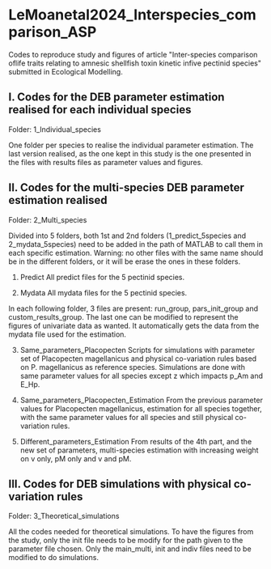 # LeMoanetal2024_Interspecies_comparison_ASP
Codes to reproduce study and figures of article "Inter-species comparison oflife traits relating to amnesic shellfish toxin kinetic infive pectinid species" submitted in Ecological Modelling.


I. Codes for the DEB parameter estimation realised for each individual species
-----------------------------------------------------------------------------
Folder: 1_Individual_species

One folder per species to realise the individual parameter estimation. The last version realised, as the one kept in this study is the one presented in the files with results files as parameter values and figures.

II. Codes for the multi-species DEB parameter estimation realised
-----------------------------------------------------------------------------
Folder: 2_Multi_species


Divided into 5 folders, both 1st and 2nd folders (1_predict_5species and 2_mydata_5species) need to be added in the path of MATLAB to call them in each specific estimation. Warning: no other files with the same name should be in the different folders, or it will be erase the ones in these folders.

1. Predict
All predict files for the 5 pectinid species.

2. Mydata
All mydata files for the 5 pectinid species.


In each following folder, 3 files are present: run_group, pars_init_group and custom_results_group. The last one can be modified to represent the figures of univariate data as wanted. It automatically gets the data from the mydata file used for the estimation.

3. Same_parameters_Placopecten
Scripts for simulations with parameter set of Placopecten magellanicus and physical co-variation rules based on P. magellanicus as reference species. Simulations are done with same parameter values for all species except z which impacts p_Am and E_Hp.

4. Same_parameters_Placopecten_Estimation
From the previous parameter values for Placopecten magellanicus, estimation for all species together, with the same parameter values for all species and still physical co-variation rules.

5. Different_parameters_Estimation
From results of the 4th part, and the new set of parameters, multi-species estimation with increasing weight on v only, pM only and v and pM.

III. Codes for DEB simulations with physical co-variation rules
-----------------------------------------------------------------------------
Folder: 3_Theoretical_simulations

All the codes needed for theoretical simulations. To have the figures from the study, only the init file needs to be modify for the path given to the parameter file chosen.
Only the main_multi, init and indiv files need to be modified to do simulations.
